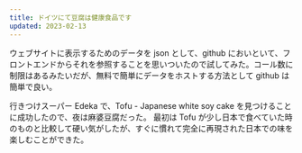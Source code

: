 ```yaml
---
title: ドイツにて豆腐は健康食品です
updated: 2023-02-13
---
```


ウェブサイトに表示するためのデータを json として、github においといて、フロントエンドからそれを参照することを思いついたので試してみた。コール数に制限はあるみたいだが、無料で簡単にデータをホストする方法として github は簡単で良い。

行きつけスーパー Edeka で、Tofu - Japanese white soy cake を見つけることに成功したので、夜は麻婆豆腐だった。
最初は Tofu が少し日本で食べていた時のものと比較して硬い気がしたが、すぐに慣れて完全に再現された日本での味を楽しむことができた。
